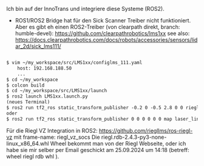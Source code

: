 Ich bin auf der InnoTrans und integriere diese Systeme (ROS2).

* ROS1/ROS2 Bridge hat für den Sick Scanner Treiber nicht funktioniert. Aber es gibt eh einen ROS2-Treiber (von clearpath direkt, branch: humble-devel):
https://github.com/clearpathrobotics/lms1xx
see also: https://docs.clearpathrobotics.com/docs/robots/accessories/sensors/lidar_2d/sick_lms111/

```bash
```

```txt
$ vim ~/my_workspace/src/LMS1xx/configlms_111.yaml
    host: 192.168.188.50
    ...
$ cd ~/my_workspace
$ colcon build
$ cd ~/my_workspace/src/LMS1xx/launch
$ ros2 launch LMS1xx.launch.py
(neues Terminal)
$ ros2 run tf2_ros static_transform_publisher -0.2 0 -0.5 2.8 0 0 riegl_vz_socs laser_link
oder
$ ros2 run tf2_ros static_transform_publisher 0 0 0 0 0 0 map laser_link
```


Für die Riegl VZ Integration in ROS2:
https://github.com/riegllms/ros-riegl-vz
mit frame-name: riegl_vz_socs
Die riegl.rdb-2.4.3-py3-none-linux_x86_64.whl Wheel bekommt man von der Riegl Webseite, oder ich habe sie mir selber per Email geschickt am 25.09.2024 um 14:18 (betreff: wheel riegl rdb whl
).





